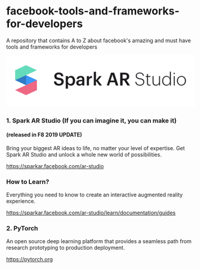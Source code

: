 # facebook-tools-and-frameworks-for-developers
A repository that contains A to Z about facebook's amazing and must have tools and frameworks for developers

<img src="https://raw.githubusercontent.com/isalmanhaider/facebook-tools-and-frameworks-for-developers/master/images/spark-ar-studio-logo.png">


### 1. Spark AR Studio (If you can imagine it, you can make it)
#### (released in F8 2019 UPDATE)

Bring your biggest AR ideas to life, no matter your level of expertise. Get Spark AR Studio and unlock a whole new world of possibilities.

https://sparkar.facebook.com/ar-studio


### How to Learn?
Everything you need to know to create an interactive augmented reality experience.

https://sparkar.facebook.com/ar-studio/learn/documentation/guides


### 2. PyTorch
An open source deep learning platform that provides a seamless path from research prototyping to production deployment.

https://pytorch.org
